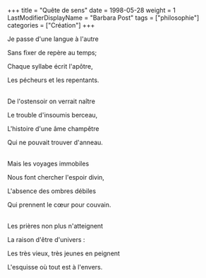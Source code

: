 +++
title = "Quête de sens"
date = 1998-05-28
weight = 1
LastModifierDisplayName = "Barbara Post"
tags = ["philosophie"]
categories = ["Création"]
+++

Je passe d'une langue à l'autre

Sans fixer de repère au temps;

Chaque syllabe écrit l'apôtre,

Les pécheurs et les repentants.

 \
De l'ostensoir on verrait naître

Le trouble d'insoumis berceau,

L'histoire d'une âme champêtre

Qui ne pouvait trouver d'anneau.

 \
Mais les voyages immobiles

Nous font chercher l'espoir divin,

L'absence des ombres débiles

Qui prennent le cœur pour couvain.

 \
Les prières non plus n'atteignent

La raison d'être d'univers :

Les très vieux, très jeunes en peignent

L'esquisse où tout est à l'envers.
